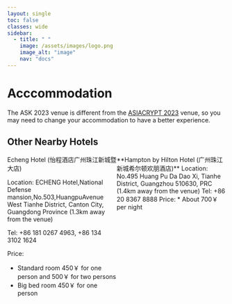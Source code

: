 ```yaml
---
layout: single
toc: false
classes: wide
sidebar:  
  - title: " "   
    image: /assets/images/logo.png
    image_alt: "image"
    nav: "docs"
---
```


# Acccommodation

The ASK 2023 venue is different from the [ASIACRYPT 2023](https://asiacrypt.iacr.org/2023/) venue, so you may need to change your accommodation to have a better experience. 

## Other Nearby Hotels
<div style="display: flex;">
  <div style="flex: 50%;">
    <!-- 第一列的内容 -->
Echeng Hotel (怡程酒店广州珠江新城暨大店)</br>
<p>Location: ECHENG Hotel,National Defense mansion,No.503,HuangpuAvenue West Tianhe District, Canton City, Guangdong Province (1.3km away from the venue)</p>
<p>Tel: +86 181 0267 4963, +86 134 3102 1624</p>
<p>Price:</p>
<ul>
<li>Standard room 450￥ for one person and 500￥ for two persons</li>
<li>Big bed room 450￥ for one person</li>
</ul>
  </div>
  <div style="flex: 50%;">
**Hampton by Hilton Hotel (广州珠江新城希尔顿欢朋酒店)**
Location: No.495 Huang Pu Da Dao Xi, Tianhe District, Guangzhou 510630, PRC (1.4km away from the venue)
Tel: +86 20 8367 8888
Price:
* About 700￥ per night
  </div>
</div>

<!-- The ASK 2019 venue is very close to the [ASIACRYPT 2019](https://asiacrypt.iacr.org/2019/) venue, so you can use the same accomodation for both events.  We will also suggest some other hotels nearby later on.
Please refer to <a href="https://asiacrypt.iacr.org/2019/accommodations.html">https://asiacrypt.iacr.org/2019/accommodations.html</a> -->

